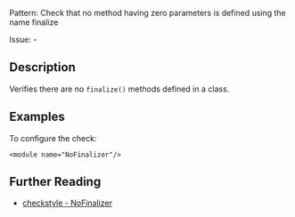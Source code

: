 Pattern: Check that no method having zero parameters is defined using the name finalize

Issue: -

## Description

Verifies there are no `finalize()` methods defined in a class. 

## Examples

To configure the check: 
    
    
    <module name="NoFinalizer"/>

## Further Reading

* [checkstyle - NoFinalizer](http://checkstyle.sourceforge.net/config_coding.html#NoFinalizer)